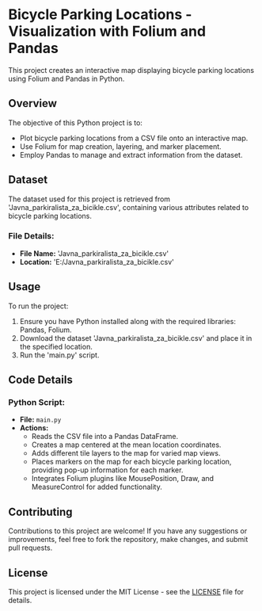 # Bicycle Parking Locations - Visualization with Folium and Pandas

This project creates an interactive map displaying bicycle parking locations using Folium and Pandas in Python.

## Overview

The objective of this Python project is to:
- Plot bicycle parking locations from a CSV file onto an interactive map.
- Use Folium for map creation, layering, and marker placement.
- Employ Pandas to manage and extract information from the dataset.

## Dataset

The dataset used for this project is retrieved from 'Javna_parkiralista_za_bicikle.csv', containing various attributes related to bicycle parking locations.

### File Details:
- **File Name:** 'Javna_parkiralista_za_bicikle.csv'
- **Location:** 'E:/Javna_parkiralista_za_bicikle.csv'

## Usage

To run the project:
1. Ensure you have Python installed along with the required libraries: Pandas, Folium.
2. Download the dataset 'Javna_parkiralista_za_bicikle.csv' and place it in the specified location.
3. Run the 'main.py' script.

## Code Details

### Python Script:
- **File:** `main.py`
- **Actions:**
  - Reads the CSV file into a Pandas DataFrame.
  - Creates a map centered at the mean location coordinates.
  - Adds different tile layers to the map for varied map views.
  - Places markers on the map for each bicycle parking location, providing pop-up information for each marker.
  - Integrates Folium plugins like MousePosition, Draw, and MeasureControl for added functionality.

## Contributing

Contributions to this project are welcome! If you have any suggestions or improvements, feel free to fork the repository, make changes, and submit pull requests.

## License

This project is licensed under the MIT License - see the [LICENSE](LICENSE) file for details.
